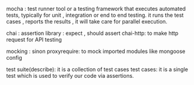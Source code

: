 mocha : test runner tool or a testing framework that executes automated tests, typically for unit , integration or end to end testing. it runs the test cases , reports the results , it will take care for parallel execution.

chai : assertion library : expect , should assert
chai-http: to make http request for API testing

mocking : sinon
proxyrequire: to mock imported modules like mongoose config

test suite(describe): it is a collection of test cases
test cases: it is a single test which is used to verify our code via assertions.
